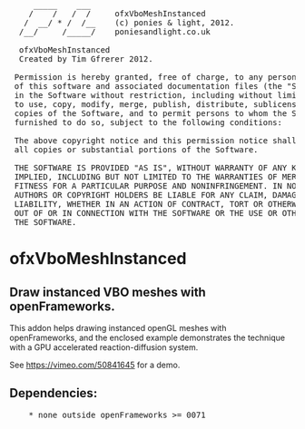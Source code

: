 <pre>
     _____    ___     
    /    /   /  /     ofxVboMeshInstanced
   /  __/ * /  /__    (c) ponies & light, 2012. 
  /__/     /_____/    poniesandlight.co.uk

  ofxVboMeshInstanced
  Created by Tim Gfrerer 2012.
  
 Permission is hereby granted, free of charge, to any person obtaining a copy
 of this software and associated documentation files (the "Software"), to deal
 in the Software without restriction, including without limitation the rights
 to use, copy, modify, merge, publish, distribute, sublicense, and/or sell
 copies of the Software, and to permit persons to whom the Software is
 furnished to do so, subject to the following conditions:
 
 The above copyright notice and this permission notice shall be included in
 all copies or substantial portions of the Software.
 
 THE SOFTWARE IS PROVIDED "AS IS", WITHOUT WARRANTY OF ANY KIND, EXPRESS OR
 IMPLIED, INCLUDING BUT NOT LIMITED TO THE WARRANTIES OF MERCHANTABILITY,
 FITNESS FOR A PARTICULAR PURPOSE AND NONINFRINGEMENT. IN NO EVENT SHALL THE
 AUTHORS OR COPYRIGHT HOLDERS BE LIABLE FOR ANY CLAIM, DAMAGES OR OTHER
 LIABILITY, WHETHER IN AN ACTION OF CONTRACT, TORT OR OTHERWISE, ARISING FROM,
 OUT OF OR IN CONNECTION WITH THE SOFTWARE OR THE USE OR OTHER DEALINGS IN
 THE SOFTWARE.
</pre>


# ofxVboMeshInstanced

## Draw instanced VBO meshes with openFrameworks.

This addon helps drawing instanced openGL meshes with openFrameworks, and
the enclosed example demonstrates the technique with a GPU accelerated 
reaction-diffusion system. 

See https://vimeo.com/50841645 for a demo.


## Dependencies:

<pre>
	* none outside openFrameworks >= 0071
</pre>